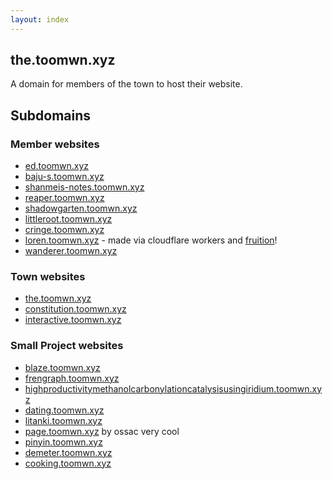 ```yaml
---
layout: index
---
```


## the.toomwn.xyz

A domain for members of the town to host their website.

## Subdomains

### Member websites
- [ed.toomwn.xyz](https://ed.toomwn.xyz)
- [baju-s.toomwn.xyz](https://baju-s.toomwn.xyz)
- [shanmeis-notes.toomwn.xyz](https://shanmeis-notes.toomwn.xyz/)
- [reaper.toomwn.xyz](https://reaper.toomwn.xyz/)
- [shadowgarten.toomwn.xyz](https://shadowgarten.toomwn.xyz/)   
- [littleroot.toomwn.xyz](https://littleroot.toomwn.xyz/)
- [cringe.toomwn.xyz](https://cringe.toomwn.xyz/)
- [loren.toomwn.xyz](https://loren.toomwn.xyz/) - made via cloudflare workers and [fruition](https://fruitionsite.com/771ef38657244c27b9389734a9cbff44)!
- [wanderer.toomwn.xyz](https://wanderer.toomwn.xyz/)

### Town websites
- [the.toomwn.xyz](https://the.toomwn.xyz/)
- [constitution.toomwn.xyz](https://constitution.toomwn.xyz)
- [interactive.toomwn.xyz](https://interactive.toomwn.xyz)

### Small Project websites
- [blaze.toomwn.xyz](https://blaze.toomwn.xyz/)
- [frengraph.toomwn.xyz](https://frengraph.toomwn.xyz/)
- [highproductivitymethanolcarbonylationcatalysisusingiridium.toomwn.xyz](https://highproductivitymethanolcarbonylationcatalysisusingiridium.toomwn.xyz/)
- [dating.toomwn.xyz](https://dating.toomwn.xyz/)
- [litanki.toomwn.xyz](https://litanki.toomwn.xyz/)
- [page.toomwn.xyz](https://page.toomwn.xyz/) by ossac very cool
- [pinyin.toomwn.xyz](https://pinyin.toomwn.xyz/)
- [demeter.toomwn.xyz](https://demeter.toomwn.xyz/)
- [cooking.toomwn.xyz](https://cooking.toomwn.xyz/)

